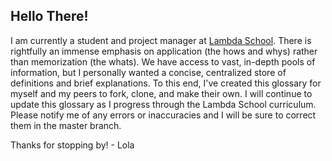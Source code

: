 ## Hello There!

I am currently a student and project manager at [Lambda School](https://lambdaschool.com/). There is rightfully an immense emphasis on application (the hows and whys) rather than memorization (the whats). We have access to vast, in-depth pools of information, but I personally wanted a concise, centralized store of definitions and brief explanations. To this end, I've created this glossary for myself and my peers to fork, clone, and make their own. I will continue to update this glossary as I progress through the Lambda School curriculum. Please notify me of any errors or inaccuracies and I will be sure to correct them in the master branch.

Thanks for stopping by!
\- Lola